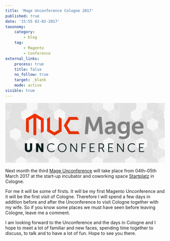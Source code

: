 ```yaml
---
title: 'Mage Unconference Cologne 2017'
published: true
date: '15:55 02-02-2017'
taxonomy:
    category:
        - blog
    tag:
        - Magento
        - Conference
external_links:
    process: true
    title: false
    no_follow: true
    target: _blank
    mode: active
visible: true
---
```


![Mage Unconference 2017 in Cologne](muc.jpg)

Next month the third [Mage Unconference](http://www.mageunconference.org/2017/) will take place from 04th–05th March 2017 at the start-up incubator and coworking space [Startplatz](http://www.startplatz.de/en/) in Cologne.

For me it will be some of firsts. It will be my first Magento Unconference and it will be the first visit of Cologne. 
Therefore I will spend a few days in addition before and after the Unconference to visit Cologne together with my wife. So if you know some places we must have seen before leaving Cologne, leave me a comment.

I am looking forward to the Unconference and the days in Cologne and I hope to meet a lot of familiar and new faces, spending time together to discuss, to talk and to have a lot of fun. Hope to see you there.